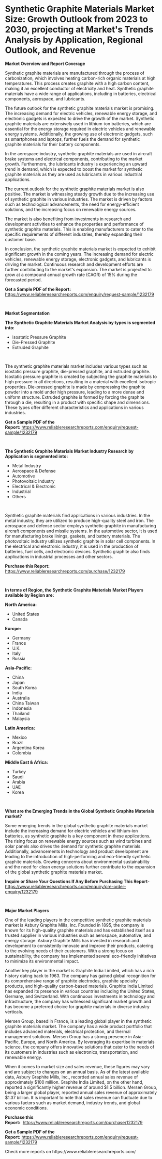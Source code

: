 <p><h1>Synthetic Graphite Materials Market Size: Growth Outlook from 2023 to 2030, projecting at Market's Trends Analysis by Application, Regional Outlook, and Revenue</h1></p><p><strong>Market Overview and Report Coverage</strong></p>
<p><p>Synthetic graphite materials are manufactured through the process of carbonization, which involves heating carbon-rich organic materials at high temperatures. This process creates graphite with a high carbon content, making it an excellent conductor of electricity and heat. Synthetic graphite materials have a wide range of applications, including in batteries, electrical components, aerospace, and lubricants.</p><p>The future outlook for the synthetic graphite materials market is promising. The increasing demand for electric vehicles, renewable energy storage, and electronic gadgets is expected to drive the growth of the market. Synthetic graphite materials are extensively used in lithium-ion batteries, which are essential for the energy storage required in electric vehicles and renewable energy systems. Additionally, the growing use of electronic gadgets, such as smartphones and laptops, further fuels the demand for synthetic graphite materials for their battery components.</p><p>In the aerospace industry, synthetic graphite materials are used in aircraft brake systems and electrical components, contributing to the market growth. Furthermore, the lubricants industry is experiencing an upward trend in demand, which is expected to boost the market for synthetic graphite materials as they are used as lubricants in various industrial applications.</p><p>The current outlook for the synthetic graphite materials market is also positive. The market is witnessing steady growth due to the increasing use of synthetic graphite in various industries. The market is driven by factors such as technological advancements, the need for energy-efficient solutions, and the increasing focus on renewable energy sources.</p><p>The market is also benefiting from investments in research and development activities to enhance the properties and performance of synthetic graphite materials. This is enabling manufacturers to cater to the specific requirements of different industries, thereby expanding their customer base.</p><p>In conclusion, the synthetic graphite materials market is expected to exhibit significant growth in the coming years. The increasing demand for electric vehicles, renewable energy storage, electronic gadgets, and lubricants is driving the market. Continuous research and development efforts are further contributing to the market's expansion. The market is projected to grow at a compound annual growth rate (CAGR) of 15% during the forecasted period.</p></p>
<p><strong>Get a Sample PDF of the Report:</strong> <a href="https://www.reliableresearchreports.com/enquiry/request-sample/1232179">https://www.reliableresearchreports.com/enquiry/request-sample/1232179</a></p>
<p>&nbsp;</p>
<p><strong>Market Segmentation</strong></p>
<p><strong>The Synthetic Graphite Materials Market Analysis by types is segmented into:</strong></p>
<p><ul><li>Isostatic Pressure Graphite</li><li>Die-Pressed Graphite</li><li>Extruded Graphite</li></ul></p>
<p>&nbsp;</p>
<p><p>The synthetic graphite materials market includes various types such as isostatic pressure graphite, die-pressed graphite, and extruded graphite. Isostatic pressure graphite is created by subjecting the graphite materials to high pressure in all directions, resulting in a material with excellent isotropic properties. Die-pressed graphite is made by compressing the graphite powder into a mold under high pressure, leading to a more dense and uniform structure. Extruded graphite is formed by forcing the graphite through a die, resulting in a product with specific shape and dimensions. These types offer different characteristics and applications in various industries.</p></p>
<p><strong>Get a Sample PDF of the Report:</strong>&nbsp;<a href="https://www.reliableresearchreports.com/enquiry/request-sample/1232179">https://www.reliableresearchreports.com/enquiry/request-sample/1232179</a></p>
<p>&nbsp;</p>
<p><strong>The Synthetic Graphite Materials Market Industry Research by Application is segmented into:</strong></p>
<p><ul><li>Metal Industry</li><li>Aerospace & Defense</li><li>Automotive</li><li>Photovoltaic Industry</li><li>Electrical & Electronic</li><li>Industrial</li><li>Others</li></ul></p>
<p>&nbsp;</p>
<p><p>Synthetic graphite materials find applications in various industries. In the metal industry, they are utilized to produce high-quality steel and iron. The aerospace and defense sector employs synthetic graphite in manufacturing aircraft components and missile systems. In the automotive sector, it is used for manufacturing brake linings, gaskets, and battery materials. The photovoltaic industry utilizes synthetic graphite in solar cell components. In the electrical and electronic industry, it is used in the production of batteries, fuel cells, and electronic devices. Synthetic graphite also finds applications in industrial processes and other sectors.</p></p>
<p><strong>Purchase this Report:</strong>&nbsp; <a href="https://www.reliableresearchreports.com/purchase/1232179">https://www.reliableresearchreports.com/purchase/1232179</a></p>
<p>&nbsp;</p>
<p><strong>In terms of Region, the Synthetic Graphite Materials Market Players available by Region are:</strong></p>
<p>
    <p> <strong> North America: </strong>
        <ul>
            <li>United States</li>
            <li>Canada</li>
        </ul>
        </p> 
    <p> <strong> Europe: </strong>
        <ul>
            <li>Germany</li>
            <li>France</li>
            <li>U.K.</li>
            <li>Italy</li>
            <li>Russia</li>
        </ul>
        </p> 
    <p> <strong> Asia-Pacific: </strong>
        <ul>
            <li>China</li>
            <li>Japan</li>
            <li>South Korea</li>
            <li>India</li>
            <li>Australia</li>
            <li>China Taiwan</li>
            <li>Indonesia</li>
            <li>Thailand</li>
            <li>Malaysia</li>
        </ul>
        </p> 
    <p> <strong> Latin America: </strong>
        <ul>
            <li>Mexico</li>
            <li>Brazil</li>
            <li>Argentina Korea</li>
            <li>Colombia</li>
        </ul>
        </p> 
    <p> <strong> Middle East & Africa: </strong>
        <ul>
            <li>Turkey</li>
            <li>Saudi</li>
            <li>Arabia</li>
            <li>UAE</li>
            <li>Korea</li>
        </ul>
    </p>
    </p>
<p>&nbsp;</p>
<p><strong>What are the Emerging Trends in the Global Synthetic Graphite Materials market?</strong></p>
<p><p>Some emerging trends in the global synthetic graphite materials market include the increasing demand for electric vehicles and lithium-ion batteries, as synthetic graphite is a key component in these applications. The rising focus on renewable energy sources such as wind turbines and solar panels also drives the demand for synthetic graphite materials. Additionally, advancements in technology and product development are leading to the introduction of high-performing and eco-friendly synthetic graphite materials. Growing concerns about environmental sustainability and the need for clean energy solutions further contribute to the expansion of the global synthetic graphite materials market.</p></p>
<p><strong>Inquire or Share Your Questions If Any Before Purchasing This Report</strong>- <a href="https://www.reliableresearchreports.com/enquiry/pre-order-enquiry/1232179">https://www.reliableresearchreports.com/enquiry/pre-order-enquiry/1232179</a></p>
<p>&nbsp;</p>
<p><strong>Major Market Players</strong></p>
<p><p>One of the leading players in the competitive synthetic graphite materials market is Asbury Graphite Mills, Inc. Founded in 1895, the company is known for its high-quality graphite materials and has established itself as a trusted supplier in various industries such as aerospace, automotive, and energy storage. Asbury Graphite Mills has invested in research and development to consistently innovate and improve their products, catering to the evolving needs of their customers. With a strong focus on sustainability, the company has implemented several eco-friendly initiatives to minimize its environmental impact.</p><p>Another key player in the market is Graphite India Limited, which has a rich history dating back to 1963. The company has gained global recognition for its comprehensive range of graphite electrodes, graphite specialty products, and high-quality carbon-based materials. Graphite India Limited has expanded its presence in various countries including the United States, Germany, and Switzerland. With continuous investments in technology and infrastructure, the company has witnessed significant market growth and has become a preferred choice for graphite materials in diverse industry verticals.</p><p>Mersen Group, based in France, is a leading global player in the synthetic graphite materials market. The company has a wide product portfolio that includes advanced materials, electrical protection, and thermal management solutions. Mersen Group has a strong presence in Asia-Pacific, Europe, and North America. By leveraging its expertise in materials science, the company offers innovative solutions that cater to the needs of its customers in industries such as electronics, transportation, and renewable energy.</p><p>When it comes to market size and sales revenue, these figures may vary and are subject to changes on an annual basis. As of the latest available data, Asbury Graphite Mills, Inc., recorded annual sales revenue of approximately $100 million. Graphite India Limited, on the other hand, reported a significantly higher revenue of around $1.5 billion. Mersen Group, being a larger global player, reported annual sales revenue of approximately $1.37 billion. It is important to note that sales revenue can fluctuate due to various factors such as market demand, industry trends, and global economic conditions.</p></p>
<p><strong>Purchase this Report:</strong>&nbsp;&nbsp;<a href="https://www.reliableresearchreports.com/purchase/1232179">https://www.reliableresearchreports.com/purchase/1232179</a></p>
<p></p>
<p><strong>Get a Sample PDF of the Report:</strong>&nbsp;<a href="https://www.reliableresearchreports.com/enquiry/request-sample/1232179">https://www.reliableresearchreports.com/enquiry/request-sample/1232179</a></p>
<p>Check more reports on https://www.reliableresearchreports.com/</p>